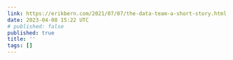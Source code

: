 ```yaml
---
link: https://erikbern.com/2021/07/07/the-data-team-a-short-story.html
date: 2023-04-08 15:22 UTC
# published: false
published: true
title: ''
tags: []
---
```



